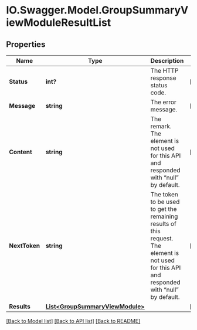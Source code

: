 # IO.Swagger.Model.GroupSummaryViewModuleResultList
## Properties

Name | Type | Description | Notes
------------ | ------------- | ------------- | -------------
**Status** | **int?** | The HTTP response status code. | [optional] 
**Message** | **string** | The error message. | [optional] 
**Content** | **string** | The remark. The element is not used for this API and responded with “null” by default. | [optional] 
**NextToken** | **string** | The token to be used to get the remaining results of this request. The element is not used for this API and responded with “null” by default. | [optional] 
**Results** | [**List&lt;GroupSummaryViewModule&gt;**](GroupSummaryViewModule.md) |  | [optional] 

[[Back to Model list]](../README.md#documentation-for-models) [[Back to API list]](../README.md#documentation-for-api-endpoints) [[Back to README]](../README.md)

